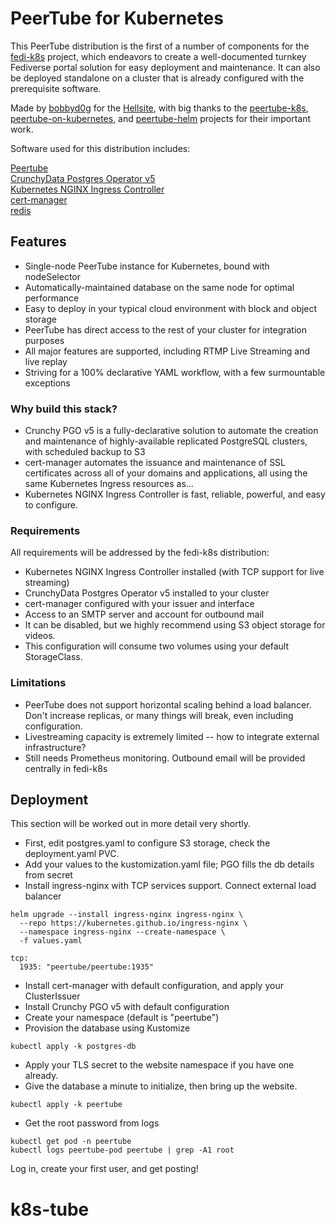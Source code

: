 # PeerTube for Kubernetes
This PeerTube distribution is the first of a number of components for the [fedi-k8s](https://github.com/bobbyd0g/fedi-k8s) project, which endeavors to create a well-documented turnkey Fediverse portal solution for easy deployment and maintenance. It can also be deployed standalone on a cluster that is already configured with the prerequisite software.

Made by [bobbyd0g](https://github.com/bobbyd0g) for the [Hellsite](https://hellsite.net), with big thanks to the [peertube-k8s](https://github.com/coopgo/peertube-k8s), [peertube-on-kubernetes](https://forge.extranet.logilab.fr/open-source/peertube-on-kubernetes), and [peertube-helm](https://git.lecygnenoir.info/LecygneNoir/peertube-helm) projects for their important work.

Software used for this distribution includes:

[Peertube](https://joinpeertube.org/) <br />
[CrunchyData Postgres Operator v5](https://www.postgresql.org/about/news/pgo-the-crunchy-postgres-operator-v5-released-fully-declarative-postgres-2258/)<br />
[Kubernetes NGINX Ingress Controller](https://kubernetes.github.io/ingress-nginx/)<br />
[cert-manager](https://cert-manager.io/)<br />
[redis](https://hub.docker.com/_/redis/)<br />

## Features

- Single-node PeerTube instance for Kubernetes, bound with nodeSelector
- Automatically-maintained database on the same node for optimal performance
- Easy to deploy in your typical cloud environment with block and object storage
- PeerTube has direct access to the rest of your cluster for integration purposes
- All major features are supported, including RTMP Live Streaming and live replay
- Striving for a 100% declarative YAML workflow, with a few surmountable exceptions

### Why build this stack?

- Crunchy PGO v5 is a fully-declarative solution to automate the creation and maintenance of highly-available replicated PostgreSQL clusters, with scheduled backup to S3
- cert-manager automates the issuance and maintenance of SSL certificates across all of your domains and applications, all using the same Kubernetes Ingress resources as...
- Kubernetes NGINX Ingress Controller is fast, reliable, powerful, and easy to configure.

### Requirements

All requirements will be addressed by the fedi-k8s distribution:
- Kubernetes NGINX Ingress Controller installed (with TCP support for live streaming)
- CrunchyData Postgres Operator v5 installed to your cluster
- cert-manager configured with your issuer and interface
- Access to an SMTP server and account for outbound mail
- It can be disabled, but we highly recommend using S3 object storage for videos.
- This configuration will consume two volumes using your default StorageClass.

### Limitations

- PeerTube does not support horizontal scaling behind a load balancer. Don't increase replicas, or many things will break, even including configuration.
- Livestreaming capacity is extremely limited -- how to integrate external infrastructure?
- Still needs Prometheus monitoring. Outbound email will be provided centrally in fedi-k8s

## Deployment

This section will be worked out in more detail very shortly.
- First, edit postgres.yaml to configure S3 storage, check the deployment.yaml PVC.
- Add your values to the kustomization.yaml file; PGO fills the db details from secret
- Install ingress-nginx with TCP services support. Connect external load balancer
```
helm upgrade --install ingress-nginx ingress-nginx \
  --repo https://kubernetes.github.io/ingress-nginx \
  --namespace ingress-nginx --create-namespace \
  -f values.yaml
```
```
tcp:
  1935: "peertube/peertube:1935"
```
- Install cert-manager with default configuration, and apply your ClusterIssuer
- Install Crunchy PGO v5 with default configuration
- Create your namespace (default is "peertube")
- Provision the database using Kustomize
```
kubectl apply -k postgres-db
```
- Apply your TLS secret to the website namespace if you have one already.
- Give the database a minute to initialize, then bring up the website.
```
kubectl apply -k peertube
```
- Get the root password from logs
```
kubectl get pod -n peertube
kubectl logs peertube-pod peertube | grep -A1 root
```
Log in, create your first user, and get posting!

# k8s-tube
